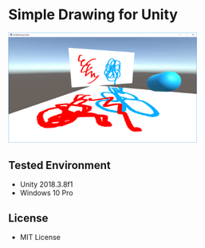 # Simple Drawing for Unity

<img src="Assets/SimpleDrawing/Images/SimpleDrawing.png" width="75%">

## Tested Environment
- Unity 2018.3.8f1
- Windows 10 Pro

## License
- MIT License
